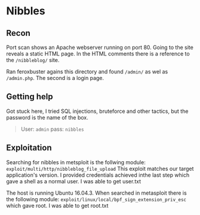 # Nibbles

## Recon
Port scan shows an Apache webserver running on port 80.
Going to the site reveals a static HTML page. In the HTML comments there is a reference to the `/nibbleblog/` site.  

Ran feroxbuster agains this directory and found `/admin/` as wel as `/admin.php`. The second is a login page.

## Getting help
Got stuck here, I tried SQL injections, bruteforce and other tactics, but the password is the name of the box.

> User: `admin`
> pass: `nibbles`

## Exploitation
Searching for nibbles in metsploit is the follwing module: `exploit/multi/http/nibbleblog_file_upload`
This exploit matches our target application's version. I provided credentials achieved inthe last step which gave a shell as a normal user. I was able to get user.txt

The host is running Ubuntu 16.04.3. When searched in metasploit there is the following module: `exploit/linux/local/bpf_sign_extension_priv_esc` which gave root. I was able to get root.txt